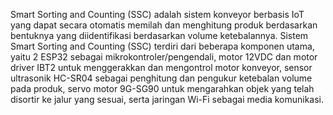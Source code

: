 Smart Sorting and Counting (SSC) adalah sistem konveyor berbasis IoT yang dapat secara otomatis memilah dan menghitung produk berdasarkan bentuknya yang diidentifikasi berdasarkan volume ketebalannya. 
Sistem Smart Sorting and Counting (SSC) terdiri dari beberapa komponen utama, yaitu 2 ESP32 sebagai mikrokontroler/pengendali, motor 12VDC dan motor driver IBT2 untuk menggerakkan dan mengontrol motor konveyor, sensor ultrasonik HC-SR04 sebagai penghitung dan pengukur ketebalan volume pada produk, servo motor 9G-SG90 untuk mengarahkan objek yang telah disortir ke jalur yang sesuai, serta jaringan Wi-Fi sebagai media komunikasi. 
